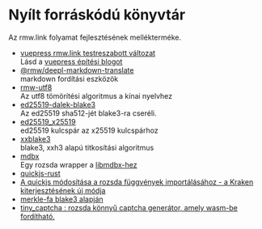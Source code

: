 # Nyílt forráskódú könyvtár

Az rmw.link folyamat fejlesztésének mellékterméke.

* [vuepress rmw.link testreszabott változat](https://github.com/rmw-link/blog-vuepress2)  
  Lásd a [vuepress építési blogot](/log/2020-11-29-vuepress.html)
* [@rmw/deepl-markdown-translate](https://www.npmjs.com/package/@rmw/deepl-markdown-translate)  
  markdown fordítási eszközök
* [rmw-utf8](https://docs.rs/crate/rmw-utf8)  
  Az utf8 tömörítési algoritmus a kínai nyelvhez
* [ed25519-dalek-blake3](https://github.com/rmw-lib/ed25519_x25519)  
  Az ed25519 sha512-jét blake3-ra cseréli.
* [ed25519_x25519](https://github.com/rmw-lib/ed25519_x25519)  
  ed25519 kulcspár az x25519 kulcspárhoz
* [xxblake3](https://docs.rs/crate/xxblake3)  
  blake3, xxh3 alapú titkosítási algoritmus
* [mdbx](https://docs.rs/crate/mdbx)  
  Egy rozsda wrapper a [libmdbx-hez](https://github.com/erthink/libmdbx)
* [quickjs-rust](https://github.com/rmw-lib/quickjs-rust)
* [A quickjs módosítása a rozsda függvények importálásához - a Kraken kiterjesztésének új módja](/log/2022-04-29-quickjs-rust.html)
* [merkle-fa blake3 alapján](/log/2022-06-02-blake3_merkle.html)
* [tiny_captcha : rozsda könnyű captcha generátor, amely wasm-be fordítható.](/log/2022-06-24_tiny_captcha.html)